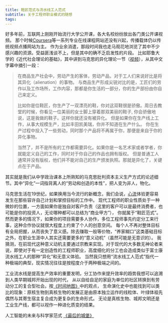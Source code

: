 ```yaml
---
title: 鞋匠范式与流水线工人范式
subtitle: 关于工程师职业模式的随想
tags:
---
```


好多年前，互联网上刚刚开始流行大学公开课，各大名校纷纷放出各门类公开课视频。
那个时候[Coursera](https://www.coursera.org/)等一系列专业在线课程网站还没有兴起，传播载体仍以传统视频点播网站为主。
作为业余消遣，那段时间我也走马观花地浏览了其中不少感兴趣的资源。受益匪浅谈不上，但是其中的确不乏启发性的片段。
比如耶鲁大学的《近代社会理论的基础》，其中讲到马克思的异化理论一节（[视频](http://open.163.com/newview/movie/free?pid=M71SK71SK&mid=M71SL0CL3)），从其中文字幕中摘引一段：

> 在商品生产社会中，劳动产生的客体，劳动产品，对于工人们来说好比是将其异化（alienation）的事物。
> 与商品生产形成尖锐对比的是，工匠们的劳作以及工作场所，工作内容，那都是你生活的一部分，你的生产部份由你自己来定义。
>
> 比如你是位鞋匠，你生产了一双漂亮的鞋，你对这双鞋很是骄傲。周日去教堂的时候，你看见一位美丽的女士脚上穿着那双美丽的鞋子,
> 你会骄傲地说，这是我做的鞋子。这样你就还没有被异化。
> 但是如果你在生产线上工作，从事大规模生产，比如丰田凯美瑞，你并不知道在生产什么。
> 你在生产过程中投入了一些劳动，同时那个产品将不再属于你，那便是来自于你的异化事物。
>
> 当然了，并不是所有的工作都需要异化。如果你是一名艺术家或者学者，你就能定义自己的工作，同时对于你自己的作品也拥有版权。
> 但是普通工人通常并没有版权，他们并不能对自己的生产颁发执照。那就是异化了，关键点在于产品。

<!-- more -->

其实就是我们从中学政治课本上所熟知的马克思批判资本主义生产方式的论述细节。其中“异化”一词指背离人的“劳动和创造的本性”，把人变为非人，物化。

马克思生活在19世纪，如果换用当今流行的新概念，我们会说，[心流](https://zh.wikipedia.org/wiki/%E5%BF%83%E6%B5%81%E7%90%86%E8%AB%96)体验更容易发生在那些容许自己计划和掌控目标的工作中。
现代工程师的职业性质处于一种微妙的位置，一方面如果你是独自对客户负责（这里的客户可以是最终消费者，也可能是你的投资人，无论哪种都可以总结为“商业甲方”），
你就属于“鞋匠范式”。然而更多的情况下，如果你的项目需要多人协作，多位工程师事先约定分工来行事，这种合作协议就很大程度上约束了个人的创意空间。
每个人不再对整体目标有全局把握，从而丧失了意义感。除去赚取一般等价物，“养家糊口”这类基础目标之外，在职业生涯中人其实还需要更多的“意义动机”（虽然可能是无意识的）。
我猜测，在前现代这种意义动机主要通过宗教来实现。对于现代的大多数无神论者来说，即使对于有一定创造性的工程师职业，高度细化的分工也会造成类似于富士康流水线工人的那种“异化”和无意义体验。
当然我只想用“流水线工人范式”指代一种极端的典型，现实情况往往是按程度介于两种极端之间的。

工业流水线是提高生产效率的重要发明，分工协作来提升效率的趋势我想可以追溯到人类早期城邦开始出现的时代，
从以自给自足的家庭为单位的社区转换到有劳动分工的复合型社会。按[《时间地图》](https://book.douban.com/subject/1965871/)中的观点，
生命演化史中也能找到可以类比的现象：原核生物到真核生物的发展正是由原本独立运作的线粒体、叶绿体祖先偶然与其寄生宿主复合成为更复杂的生命形式。
无论是真核生物、城邦文明还是工业生产线，都可以视作一种进化质变的结果。

人工智能的未来与科学家范式
[《最后的城堡》](http://blog.sina.com.cn/s/blog_540d5e80010007sx.html)
